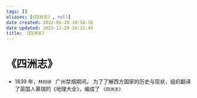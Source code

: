 ```yaml
---
tags: []
aliases: [《四洲志》, null]
date created: 2022-06-20 19:58:18
date updated: 2022-12-29 16:12:45
title: 《四洲志》
---
```


# 《四洲志》

- 1839 年，`林则徐 ` 广州禁烟期间， 为了了解西方国家的历史与现状，组织翻译了英国人慕瑞的《地理大全》，编成了 `《四洲志》`
